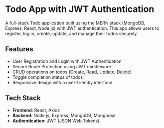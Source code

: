 # Todo App with JWT Authentication

A full-stack Todo application built using the MERN stack (MongoDB, Express, React, Node.js) with JWT authentication. This app allows users to register, log in, create, update, and manage their todos securely.

## Features

- User Registration and Login with JWT Authentication
- Secure Route Protection using JWT middleware
- CRUD operations on todos (Create, Read, Update, Delete)
- Toggle completion status of todos
- Responsive design with a user-friendly interface

## Tech Stack

- **Frontend**: React, Axios
- **Backend**: Node.js, Express, MongoDB, Mongoose
- **Authentication**: JWT (JSON Web Tokens)
